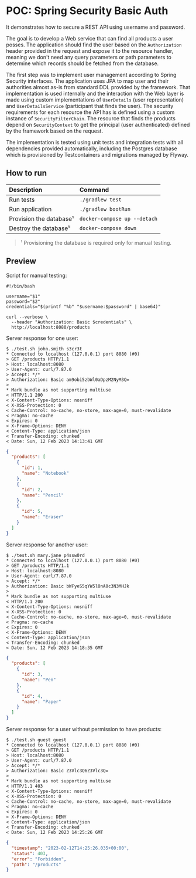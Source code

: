# POC: Spring Security Basic Auth

It demonstrates how to secure a REST API using username and password.

The goal is to develop a Web service that can find all products a user posses. The application should find the user
based on the `Authorization` header provided in the request and expose it to the resource handler, meaning we don't need
any query parameters or path parameters to determine which records should be fetched from the database.

The first step was to implement user management according to Spring Security interfaces. The application uses JPA to map
user and their authorities almost as-is from standard DDL provided by the framework. That implementation is used
internally and the interaction with the Web layer is made using custom implementations of `UserDetails` (user
representation) and `UserDetailsService` (participant that finds the user). The security requirements for each resource
the API has is defined using a custom instance of `SecurityFilterChain`. The resource that finds the products depend
on `SecurityContext` to get the principal (user authenticated) defined by the framework based on the request.

The implementation is tested using unit tests and integration tests with all dependencies provided automatically,
including the Postgres database which is provisioned by Testcontainers and migrations managed by Flyway.

## How to run

| Description             | Command                      |
|:------------------------|:-----------------------------|
| Run tests               | `./gradlew test`             |
| Run application         | `./gradlew bootRun`          |
| Provision the database¹ | `docker-compose up --detach` |
| Destroy the database¹   | `docker-compose down`        |

> ¹ Provisioning the database is required only for manual testing.

## Preview

Script for manual testing:

```shell
#!/bin/bash

username="$1"
password="$2"
credentials="$(printf "%b" "$username:$password" | base64)"

curl --verbose \
  --header "Authorization: Basic $credentials" \
  http://localhost:8080/products
```

Server response for one user:

```text
$ ./test.sh john.smith s3cr3t
* Connected to localhost (127.0.0.1) port 8080 (#0)
> GET /products HTTP/1.1
> Host: localhost:8080
> User-Agent: curl/7.87.0
> Accept: */*
> Authorization: Basic am9obi5zbWl0aDpzM2NyM3Q=
> 
* Mark bundle as not supporting multiuse
< HTTP/1.1 200 
< X-Content-Type-Options: nosniff
< X-XSS-Protection: 0
< Cache-Control: no-cache, no-store, max-age=0, must-revalidate
< Pragma: no-cache
< Expires: 0
< X-Frame-Options: DENY
< Content-Type: application/json
< Transfer-Encoding: chunked
< Date: Sun, 12 Feb 2023 14:13:41 GMT
```

```json
{
  "products": [
    {
      "id": 1,
      "name": "Notebook"
    },
    {
      "id": 2,
      "name": "Pencil"
    },
    {
      "id": 5,
      "name": "Eraser"
    }
  ]
}
```

Server response for another user:

```text
$ ./test.sh mary.jane p4ssw0rd
* Connected to localhost (127.0.0.1) port 8080 (#0)
> GET /products HTTP/1.1
> Host: localhost:8080
> User-Agent: curl/7.87.0
> Accept: */*
> Authorization: Basic bWFyeS5qYW5lOnA0c3N3MHJk
> 
* Mark bundle as not supporting multiuse
< HTTP/1.1 200 
< X-Content-Type-Options: nosniff
< X-XSS-Protection: 0
< Cache-Control: no-cache, no-store, max-age=0, must-revalidate
< Pragma: no-cache
< Expires: 0
< X-Frame-Options: DENY
< Content-Type: application/json
< Transfer-Encoding: chunked
< Date: Sun, 12 Feb 2023 14:18:35 GMT
```

```json
{
  "products": [
    {
      "id": 3,
      "name": "Pen"
    },
    {
      "id": 4,
      "name": "Paper"
    }
  ]
}
```

Server response for a user without permission to have products:

```
$ ./test.sh guest guest
* Connected to localhost (127.0.0.1) port 8080 (#0)
> GET /products HTTP/1.1
> Host: localhost:8080
> User-Agent: curl/7.87.0
> Accept: */*
> Authorization: Basic Z3Vlc3Q6Z3Vlc3Q=
> 
* Mark bundle as not supporting multiuse
< HTTP/1.1 403 
< X-Content-Type-Options: nosniff
< X-XSS-Protection: 0
< Cache-Control: no-cache, no-store, max-age=0, must-revalidate
< Pragma: no-cache
< Expires: 0
< X-Frame-Options: DENY
< Content-Type: application/json
< Transfer-Encoding: chunked
< Date: Sun, 12 Feb 2023 14:25:26 GMT
```

```json
{
  "timestamp": "2023-02-12T14:25:26.035+00:00",
  "status": 403,
  "error": "Forbidden",
  "path": "/products"
}
```
